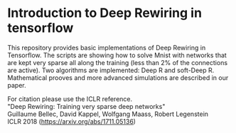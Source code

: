 # Introduction to Deep Rewiring in tensorflow
This repository provides basic implementations of Deep Rewiring in Tensorflow. The scripts are showing how to solve Mnist with networks that are kept very sparse all along the training (less than 2% of the connections are active). Two algorithms are implemented: Deep R and soft-Deep R. Mathematical prooves and more advanced simulations are described in our paper.

For citation please use the ICLR reference.  
"Deep Rewiring: Training very sparse deep networks"  
Guillaume Bellec, David Kappel, Wolfgang Maass, Robert Legenstein  
ICLR 2018 (https://arxiv.org/abs/1711.05136)
